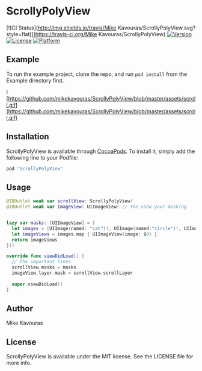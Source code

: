 # ScrollyPolyView

[![CI Status](http://img.shields.io/travis/Mike Kavouras/ScrollyPolyView.svg?style=flat)](https://travis-ci.org/Mike Kavouras/ScrollyPolyView)
[![Version](https://img.shields.io/cocoapods/v/ScrollyPolyView.svg?style=flat)](http://cocoapods.org/pods/ScrollyPolyView)
[![License](https://img.shields.io/cocoapods/l/ScrollyPolyView.svg?style=flat)](http://cocoapods.org/pods/ScrollyPolyView)
[![Platform](https://img.shields.io/cocoapods/p/ScrollyPolyView.svg?style=flat)](http://cocoapods.org/pods/ScrollyPolyView)

## Example

To run the example project, clone the repo, and run `pod install` from the Example directory first.

![https://github.com/mikekavouras/ScrollyPolyView/blob/master/assets/scroll.gif](https://github.com/mikekavouras/ScrollyPolyView/blob/master/assets/scroll.gif)

## Installation

ScrollyPolyView is available through [CocoaPods](http://cocoapods.org). To install
it, simply add the following line to your Podfile:

```ruby
pod "ScrollyPolyView"
```

## Usage

```swift
@IBOutlet weak var scrollView: ScrollyPolyView!
@IBOutlet weak var imageView: UIImageView! // the view your masking


lazy var masks: [UIImageView] = {
  let images = [UIImage(named: "cat")!, UIImage(named:"circle")!, UIImage(named: "heart")!]
  let imageViews = images.map { UIImageView(image: $0) }
  return imageViews
}()

override func viewDidLoad() {
  // the important lines
  scrollView.masks = masks
  imageView.layer.mask = scrollView.scrollLayer
    
  super.viewDidLoad()
}
```

## Author

Mike Kavouras

## License

ScrollyPolyView is available under the MIT license. See the LICENSE file for more info.
